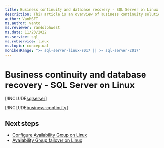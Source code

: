 ```yaml
---
title: Business continuity and database recovery - SQL Server on Linux
description: This article is an overview of business continuity solutions for high availability and disaster recovery in SQL Server. It focuses on availability scenarios.
author: VanMSFT
ms.author: vanto
ms.reviewer: randolphwest
ms.date: 11/23/2022
ms.service: sql
ms.subservice: linux
ms.topic: conceptual
monikerRange: ">= sql-server-linux-2017 || >= sql-server-2017"
---
```

# Business continuity and database recovery - SQL Server on Linux

[!INCLUDE[sqlserver](../includes/applies-to-version/sqlserver.md)]

[!INCLUDE[business-continuity](../includes/business-continuity/business-continuity.md)]

## Next steps

- [Configure Availability Group on Linux](sql-server-linux-availability-group-configure-ha.md)
- [Availability Group failover on Linux](sql-server-linux-availability-group-failover-ha.md)

